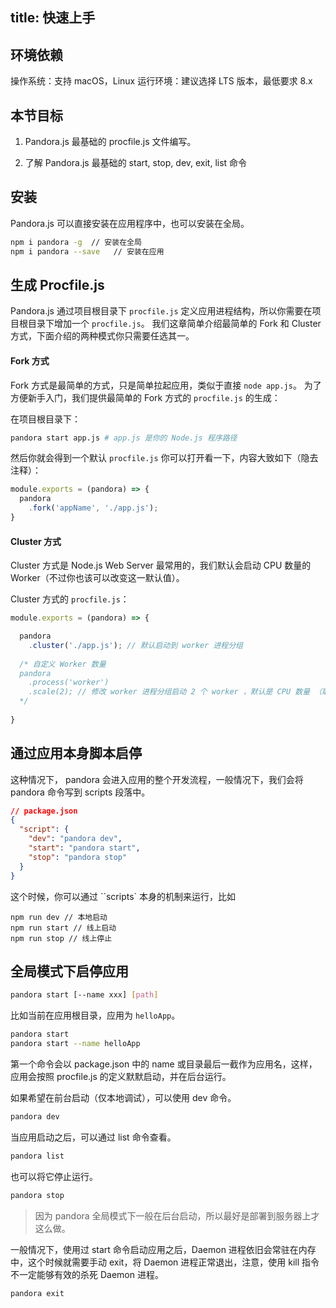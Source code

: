 title: 快速上手
---

## 环境依赖

操作系统：支持 macOS，Linux
运行环境：建议选择 LTS 版本，最低要求 8.x 

## 本节目标

1. Pandora.js 最基础的 procfile.js 文件编写。

2. 了解 Pandora.js 最基础的 start, stop, dev, exit, list 命令


## 安装

Pandora.js 可以直接安装在应用程序中，也可以安装在全局。

```sh
npm i pandora -g  // 安装在全局
npm i pandora --save   // 安装在应用
```

## 生成 Procfile.js

Pandora.js 通过项目根目录下 `procfile.js` 定义应用进程结构，所以你需要在项目根目录下增加一个 `procfile.js`。
我们这章简单介绍最简单的 Fork 和 Cluster 方式，下面介绍的两种模式你只需要任选其一。

#### Fork 方式

Fork 方式是最简单的方式，只是简单拉起应用，类似于直接  `node app.js`。
为了方便新手入门，我们提供最简单的 Fork 方式的 `procfile.js` 的生成：

在项目根目录下：

```bash
pandora start app.js # app.js 是你的 Node.js 程序路径
```

然后你就会得到一个默认 `procfile.js` 你可以打开看一下，内容大致如下（隐去注释）：

```javascript
module.exports = (pandora) => {
  pandora
    .fork('appName', './app.js');
}
```

#### Cluster 方式

Cluster 方式是 Node.js Web Server 最常用的，我们默认会启动 CPU 数量的 Worker（不过你也该可以改变这一默认值）。

Cluster 方式的 `procfile.js`：

```javascript
module.exports = (pandora) => {

  pandora
    .cluster('./app.js'); // 默认启动到 worker 进程分组
 
  /* 自定义 Worker 数量
  pandora
    .process('worker')
    .scale(2); // 修改 worker 进程分组启动 2 个 worker ，默认是 CPU 数量 （取值为字符串 'auto'）
  */
    
}
```

## 通过应用本身脚本启停

这种情况下， pandora 会进入应用的整个开发流程，一般情况下，我们会将 pandora 命令写到 scripts 段落中。

```json
// package.json
{
  "script": {
    "dev": "pandora dev",
    "start": "pandora start",
    "stop": "pandora stop"
  }
}
```

这个时候，你可以通过 ``scripts` 本身的机制来运行，比如

```
npm run dev // 本地启动
npm run start // 线上启动
npm run stop // 线上停止
```

## 全局模式下启停应用

```sh
pandora start [--name xxx] [path]
```

比如当前在应用根目录，应用为 `helloApp`。

```sh
pandora start
pandora start --name helloApp
```

第一个命令会以 package.json 中的 name 或目录最后一截作为应用名，这样，应用会按照 procfile.js 的定义默默启动，并在后台运行。

如果希望在前台启动（仅本地调试），可以使用 dev 命令。

```sh
pandora dev
```

当应用启动之后，可以通过 list 命令查看。

```sh
pandora list
```

也可以将它停止运行。

```sh
pandora stop
```

> 因为 pandora 全局模式下一般在后台启动，所以最好是部署到服务器上才这么做。

一般情况下，使用过 start 命令启动应用之后，Daemon 进程依旧会常驻在内存中，这个时候就需要手动 exit，将 Daemon 进程正常退出，注意，使用 kill 指令不一定能够有效的杀死 Daemon 进程。

```sh
pandora exit
```
